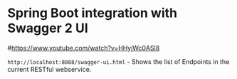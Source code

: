 # Spring Boot integration with Swagger 2 UI
#https://www.youtube.com/watch?v=HHyjWc0ASl8

`http://localhost:8088/swagger-ui.html` - Shows the list of Endpoints in the current RESTful webservice.